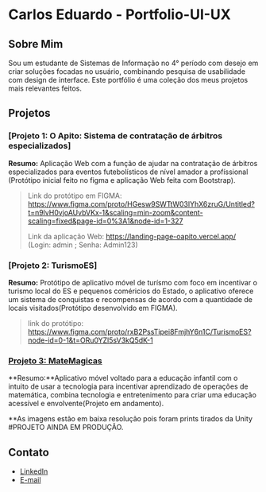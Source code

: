 # Carlos Eduardo - Portfolio-UI-UX

## Sobre Mim
Sou um estudante de Sistemas de Informação no 4° período com desejo em criar soluções focadas no usuário, combinando pesquisa de usabilidade com design de interface. Este portfólio é uma coleção dos meus projetos mais relevantes feitos.

## Projetos

### [Projeto 1: O Apito: Sistema de contratação de árbitros especializados]
**Resumo:** Aplicação Web com a função de ajudar na contratação de árbitros especializados para eventos futebolísticos de nível amador a profíssional (Protótipo inicial feito no figma e aplicação Web feita com Bootstrap).

>Link do protótipo em FIGMA: https://www.figma.com/proto/HGesw9SWTtW03lYhX6zruG/Untitled?t=n9lvH0vjoAUvbVKx-1&scaling=min-zoom&content-scaling=fixed&page-id=0%3A1&node-id=1-327
>
>Link da aplicação Web: https://landing-page-oapito.vercel.app/ (Login: admin ; Senha: Admin123)

### [Projeto 2: TurismoES]
**Resumo:** Protótipo de aplicativo móvel de turísmo com foco em incentivar o turismo local do ES e pequenos coméricios do Estado, o aplicativo oferece um sistema de conquistas e recompensas de acordo com a quantidade de locais visitados(Protótipo desenvolvido em FIGMA).

>link do protótipo: https://www.figma.com/proto/rxB2PssTipei8FmjhY6n1C/TurismoES?node-id=0-1&t=ORu0YZl5sV3kQ5dK-1

### [Projeto 3: MateMagicas](https://github.com/HyCadu/Portfolio-UI-UX/tree/main/MATEMAGICAS%20FOTOS)
**Resumo:**Aplicativo móvel voltado para a educação infantil com o intuito de usar a tecnologia para incentivar aprendizado de operações de matemática, combina tecnologia e entretenimento para criar uma educação acessível e envolvente(Projeto em andamento).

**As imagens estão em baixa resolução pois foram prints tirados da Unity #PROJETO AINDA EM PRODUÇÃO.


## Contato
- [LinkedIn](https://www.linkedin.com/in/carlos-eduardo-santos-369551194/)
- [E-mail](carlos.contatoprofissional1@gmail.com)
